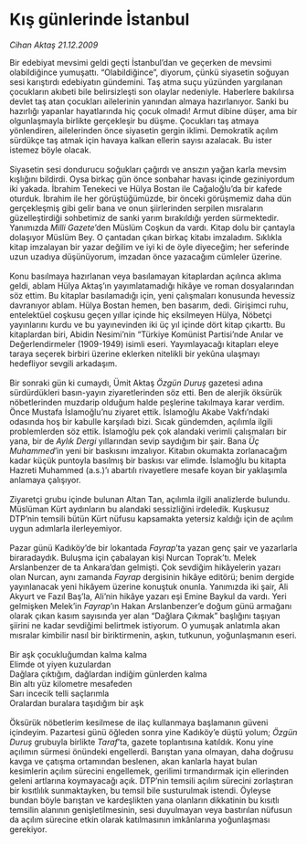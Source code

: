 # Kış günlerinde İstanbul

*Cihan Aktaş 21.12.2009*

<div class="yazi">Bir edebiyat mevsimi geldi geçti İstanbul’dan ve geçerken de mevsimi olabildiğince yumuşattı. “Olabildiğince”, diyorum, çünkü siyasetin soğuyan sesi karıştırdı edebiyatın gündemini. Taş atma suçu yüzünden yargılanan çocukların akıbeti bile belirsizleşti son olaylar nedeniyle. Haberlere bakılırsa devlet taş atan çocukları ailelerinin yanından almaya hazırlanıyor. Sanki bu hazırlığı yapanlar hayatlarında hiç çocuk olmadı! Armut dibine düşer, ama bir olgunlaşmayla birlikte gerçekleşir bu düşme. Çocukları taş atmaya yönlendiren, ailelerinden önce siyasetin gergin iklimi. Demokratik açılım sürdükçe taş atmak için havaya kalkan ellerin sayısı azalacak. Bu ister istemez böyle olacak. <br/><br/>Siyasetin sesi dondurucu soğukları çağırdı ve ansızın yağan karla mevsim kışlığını bildirdi. Oysa birkaç gün önce sonbahar havası içinde geziniyordum iki yakada. İbrahim Tenekeci ve Hülya Bostan ile Cağaloğlu’da bir kafede oturduk. İbrahim ile her görüştüğümüzde, bir önceki görüşmemiz daha dün gerçekleşmiş gibi gelir bana ve onun şiirlerinden serpilen mısraların güzelleştirdiği sohbetimiz de sanki yarım bırakıldığı yerden sürmektedir. Yanımızda <i>Milli Gazete</i>’den Müslüm Coşkun da vardı. Kitap dolu bir çantayla dolaşıyor Müslüm Bey. O çantadan çıkan birkaç kitabı imzaladım. Sıklıkla kitap imzalayan bir yazar değilim ve iyi ki de öyle diyeceğim; her seferinde uzun uzadıya düşünüyorum, imzadan önce yazacağım cümleler üzerine. <br/><br/>Konu basılmaya hazırlanan veya basılamayan kitaplardan açılınca aklıma geldi, ablam Hülya Aktaş’ın yayımlatamadığı hikâye ve roman dosyalarından söz ettim. Bu kitaplar basılamadığı için, yeni çalışmaları konusunda hevessiz davranıyor ablam. Hülya Bostan hemen, ben basarım, dedi. Girişimci ruhu, entelektüel coşkusu geçen yıllar içinde hiç eksilmeyen Hülya, Nöbetçi yayınlarını kurdu ve bu yayınevinden iki üç yıl içinde dört kitap çıkarttı. Bu kitaplardan biri, Abidin Nesimi’nin “Türkiye Komünist Partisi’nde Anılar ve Değerlendirmeler (1909-1949) isimli eseri. Yayımlayacağı kitapları eleye taraya seçerek birbiri üzerine eklerken nitelikli bir yekûna ulaşmayı hedefliyor sevgili arkadaşım. <br/><br/>Bir sonraki gün ki cumaydı, Ümit Aktaş <i>Özgün Duruş</i> gazetesi adına sürdürdükleri basın-yayın ziyaretlerinden söz etti. Ben de alerjik öksürük nöbetlerinden muzdarip olduğum halde peşlerine takılmaya karar verdim. Önce Mustafa İslamoğlu’nu ziyaret ettik. İslamoğlu Akabe Vakfı’ndaki odasında hoş bir kabulle karşıladı bizi. Sıcak gündemden, açılımla ilgili problemlerden söz ettik. İslamoğlu pek çok alandaki verimli çalışmaları bir yana, bir de <i>Aylık Dergi</i> yıllarından sevip saydığım bir şair. Bana <i>Üç Muhammed</i>’in yeni bir baskısını imzalıyor. Kitabın okumakta zorlanacağım kadar küçük puntoyla basılmış bir baskısı var elimde. İslamoğlu bu kitapta Hazreti Muhammed (a.s.)’ı abartılı rivayetlere mesafe koyan bir yaklaşımla anlamaya çalışıyor. <br/><br/>Ziyaretçi grubu içinde bulunan Altan Tan, açılımla ilgili analizlerde bulundu. Müslüman Kürt aydınların bu alandaki sessizliğini irdeledik. Kuşkusuz DTP’nin temsili bütün Kürt nüfusu kapsamakta yetersiz kaldığı için de açılım uygun adımlarla ilerleyemiyor. <br/><br/>Pazar günü Kadıköy’de bir lokantada <i>Fayrap</i>’ta yazan genç şair ve yazarlarla biraradaydık. Buluşma için çabalayan kişi Nurcan Toprak’tı. Melek Arslanbenzer de ta Ankara’dan gelmişti. Çok sevdiğim hikâyelerin yazarı olan Nurcan, aynı zamanda <i>Fayrap</i> dergisinin hikâye editörü; benim dergide yayınlanacak yeni hikâyem üzerine konuştuk onunla. Yanımızda iki şair, Ali Akyurt ve Fazıl Baş’la, Ali’nin hikâye yazarı eşi Emine Baykul da vardı. Yeri gelmişken Melek’in <i>Fayrap</i>’ın Hakan Arslanbenzer’e doğum günü armağanı olarak çıkan kasım sayısında yer alan “Dağlara Çıkmak” başlığını taşıyan şiirini ne kadar sevdiğimi belirtmek istiyorum. O yumuşak anlatımla akan mısralar kimbilir nasıl bir biriktirmenin, aşkın, tutkunun, yoğunlaşmanın eseri. <br/><br/>Bir aşk çocukluğumdan kalma kalma <br/>Elimde ot yiyen kuzulardan <br/>Dağlara çıktığım, dağlardan indiğim günlerden kalma <br/>Bin altı yüz kilometre mesafeden <br/>Sarı incecik telli saçlarımla <br/>Oralardan buralara taşıdığım bir aşk <br/><br/>Öksürük nöbetlerim kesilmese de ilaç kullanmaya başlamanın güveni içindeyim. Pazartesi günü öğleden sonra yine Kadıköy’e düştü yolum; <i>Özgün Duruş</i> grubuyla birlikte <i>Taraf</i>’ta, gazete toplantısına katıldık. Konu yine açılımın sürmesi önündeki engellerdi. Barıştan yana olmayan, daha doğrusu kavga ve çatışma ortamından beslenen, akan kanlarla hayat bulan kesimlerin açılım sürecini engellemek, gerilimi tırmandırmak için ellerinden geleni artlarına koymayacağı açık. DTP’nin temsili açılım sürecini zorlaştıran bir kısıtlılık sunmaktayken, bu temsil bile susturulmak istendi. Öyleyse bundan böyle barıştan ve kardeşlikten yana olanların dikkatinin bu kısıtlı temsilin alanının genişletilmesinin, sesi duyulmayan veya bastırılan nüfusun da açılım sürecine etkin olarak katılmasının imkânlarına yoğunlaşması gerekiyor.
              </div>
